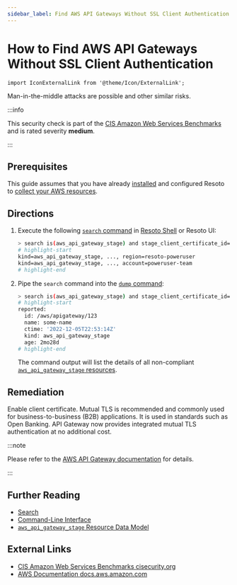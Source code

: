 ```yaml
---
sidebar_label: Find AWS API Gateways Without SSL Client Authentication
---
```


# How to Find AWS API Gateways Without SSL Client Authentication

```mdx-code-block
import IconExternalLink from '@theme/Icon/ExternalLink';
```

Man-in-the-middle attacks are possible and other similar risks.

:::info

This security check is part of the [CIS Amazon Web Services Benchmarks](https://cisecurity.org/benchmark/amazon_web_services) and is rated severity **medium**.

:::

## Prerequisites

This guide assumes that you have already [installed](../../../getting-started/install-resoto/index.md) and configured Resoto to [collect your AWS resources](../../../how-to-guides/data-sources/collect-aws-resource-data.md).

## Directions

1. Execute the following [`search` command](../../../reference/cli/search-commands/search.md) in [Resoto Shell](../../../reference/components/shell.md) or Resoto UI:

   ```bash
   > search is(aws_api_gateway_stage) and stage_client_certificate_id==null <-[2]- is(aws_api_gateway_rest_api)
   # highlight-start
   ​kind=aws_api_gateway_stage, ..., region=resoto-poweruser
   ​kind=aws_api_gateway_stage, ..., account=poweruser-team
   # highlight-end
   ```

2. Pipe the `search` command into the [`dump` command](../../../reference/cli/format-commands/dump.md):

   ```bash
   > search is(aws_api_gateway_stage) and stage_client_certificate_id==null <-[2]- is(aws_api_gateway_rest_api) | dump
   # highlight-start
   ​reported:
   ​  id: /aws/apigateway/123
   ​  name: some-name
   ​  ctime: '2022-12-05T22:53:14Z'
   ​  kind: aws_api_gateway_stage
   ​  age: 2mo28d
   # highlight-end
   ```

   The command output will list the details of all non-compliant [`aws_api_gateway_stage` resources](../../../reference/unified-data-model/aws.md#aws_api_gateway_stage).

## Remediation

Enable client certificate. Mutual TLS is recommended and commonly used for business-to-business (B2B) applications. It is used in standards such as Open Banking. API Gateway now provides integrated mutual TLS authentication at no additional cost.

:::note

Please refer to the [AWS API Gateway documentation](https://aws.amazon.com/blogs/compute/introducing-mutual-tls-authentication-for-amazon-api-gateway) for details.

:::

## Further Reading

- [Search](../../../reference/search/index.md)
- [Command-Line Interface](../../../reference/cli/index.md)
- [`aws_api_gateway_stage` Resource Data Model](../../../reference/unified-data-model/aws.md#aws_api_gateway_stage)

## External Links

- [CIS Amazon Web Services Benchmarks <span class="badge badge--secondary" aria-hidden="true">cisecurity.org <IconExternalLink width="10" height="10" /></span>](https://cisecurity.org/benchmark/amazon_web_services)
- [AWS Documentation <span class="badge badge--secondary" aria-hidden="true">docs.aws.amazon.com <IconExternalLink width="10" height="10" /></span>](https://aws.amazon.com/blogs/compute/introducing-mutual-tls-authentication-for-amazon-api-gateway)
